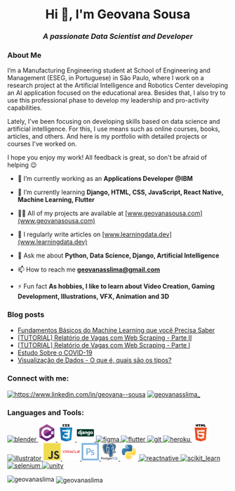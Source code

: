 <h1  align="center">Hi 👋, I'm Geovana Sousa</h1>
<h3 align="center"><i>A passionate Data Scientist and Developer</i></h3>

<h3> About Me </h3>

I’m a Manufacturing Engineering student at School of Engineering and Management (ESEG, in Portuguese) in São Paulo, where I work on a research project at the Artificial Intelligence and Robotics Center developing an AI application focused on the educational area. Besides that, I also try to use this professional phase to develop my leadership and pro-activity capabilities.

Lately, I've been focusing on developing skills based on data science and artificial intelligence. For this, I use means such as online courses, books, articles, and others. And here is my portfolio with detailed projects or courses I've worked on.

I hope you enjoy my work! All feedback is great, so don't be afraid of helping 😉

- 🔭 I’m currently working as an **Applications Developer @IBM**

- 🌱 I’m currently learning **Django, HTML, CSS, JavaScript, React Native, Machine Learning, Flutter**

- 👨‍💻 All of my projects are available at [www.geovanasousa.com](www.geovanasousa.com)

- 📝 I regularly write articles on [www.learningdata.dev](www.learningdata.dev)

- 💬 Ask me about **Python, Data Science, Django, Artificial Intelligence**

- 📫 How to reach me **geovanasslima@gmail.com**

- ⚡ Fun fact **As hobbies, I like to learn about Video Creation, Gaming Development, Illustrations, VFX, Animation and 3D**

### Blog posts
<!-- BLOG-POST-LIST:START -->
- [Fundamentos Básicos do Machine Learning que você Precisa Saber](https://www.learningdata.dev/post/fundamentos-basicos-do-machine-learning-que-voce-precisa-saber)
- [[TUTORIAL] Relatório de Vagas com Web Scraping - Parte II](https://www.learningdata.dev/post/tutorial-relatorio-de-vagas-com-web-scraping-parte-2)
- [[TUTORIAL] Relatório de Vagas com Web Scraping - Parte I](https://www.learningdata.dev/post/tutorial-relatorio-de-vagas-parte-1)
- [Estudo Sobre o COVID-19](https://www.learningdata.dev/post/estudo-sobre-o-covid19)
- [Visualização de Dados - O que é, quais são os tipos?](https://www.learningdata.dev/post/visualizacao-de-dados-o-que-e-quais-sao-os-tipos)
<!-- BLOG-POST-LIST:END -->

<h3 align="left">Connect with me:</h3>
<p align="left">
<a href="https://linkedin.com/in/https://www.linkedin.com/in/geovana--sousa" target="blank"><img align="center" src="https://raw.githubusercontent.com/rahuldkjain/github-profile-readme-generator/master/src/images/icons/Social/linked-in-alt.svg" alt="https://www.linkedin.com/in/geovana--sousa" height="30" width="40" /></a>
<a href="https://instagram.com/geovanasslima_" target="blank"><img align="center" src="https://raw.githubusercontent.com/rahuldkjain/github-profile-readme-generator/master/src/images/icons/Social/instagram.svg" alt="geovanasslima_" height="30" width="40" /></a>


<h3 align="left">Languages and Tools:</h3>
<p align="left"> <a href="https://www.blender.org/" target="_blank"> <img src="https://download.blender.org/branding/community/blender_community_badge_white.svg" alt="blender" width="40" height="40"/> </a> <a href="https://www.w3schools.com/cs/" target="_blank"> <img src="https://raw.githubusercontent.com/devicons/devicon/master/icons/csharp/csharp-original.svg" alt="csharp" width="40" height="40"/> </a> <a href="https://www.w3schools.com/css/" target="_blank"> <img src="https://raw.githubusercontent.com/devicons/devicon/master/icons/css3/css3-original-wordmark.svg" alt="css3" width="40" height="40"/> </a> <a href="https://www.djangoproject.com/" target="_blank"> <img src="https://raw.githubusercontent.com/devicons/devicon/master/icons/django/django-original.svg" alt="django" width="40" height="40"/> </a> <a href="https://www.figma.com/" target="_blank"> <img src="https://www.vectorlogo.zone/logos/figma/figma-icon.svg" alt="figma" width="40" height="40"/> </a> <a href="https://flutter.dev" target="_blank"> <img src="https://www.vectorlogo.zone/logos/flutterio/flutterio-icon.svg" alt="flutter" width="40" height="40"/> </a> <a href="https://git-scm.com/" target="_blank"> <img src="https://www.vectorlogo.zone/logos/git-scm/git-scm-icon.svg" alt="git" width="40" height="40"/> </a> <a href="https://heroku.com" target="_blank"> <img src="https://www.vectorlogo.zone/logos/heroku/heroku-icon.svg" alt="heroku" width="40" height="40"/> </a> <a href="https://www.w3.org/html/" target="_blank"> <img src="https://raw.githubusercontent.com/devicons/devicon/master/icons/html5/html5-original-wordmark.svg" alt="html5" width="40" height="40"/> </a> <a href="https://www.adobe.com/in/products/illustrator.html" target="_blank"> <img src="https://www.vectorlogo.zone/logos/adobe_illustrator/adobe_illustrator-icon.svg" alt="illustrator" width="40" height="40"/> </a> <a href="https://developer.mozilla.org/en-US/docs/Web/JavaScript" target="_blank"> <img src="https://raw.githubusercontent.com/devicons/devicon/master/icons/javascript/javascript-original.svg" alt="javascript" width="40" height="40"/> </a> <a href="https://www.oracle.com/" target="_blank"> <img src="https://raw.githubusercontent.com/devicons/devicon/master/icons/oracle/oracle-original.svg" alt="oracle" width="40" height="40"/> </a> <a href="https://www.photoshop.com/en" target="_blank"> <img src="https://raw.githubusercontent.com/devicons/devicon/master/icons/photoshop/photoshop-line.svg" alt="photoshop" width="40" height="40"/> </a> <a href="https://www.postgresql.org" target="_blank"> <img src="https://raw.githubusercontent.com/devicons/devicon/master/icons/postgresql/postgresql-original-wordmark.svg" alt="postgresql" width="40" height="40"/> </a> <a href="https://www.python.org" target="_blank"> <img src="https://raw.githubusercontent.com/devicons/devicon/master/icons/python/python-original.svg" alt="python" width="40" height="40"/> </a> <a href="https://reactnative.dev/" target="_blank"> <img src="https://reactnative.dev/img/header_logo.svg" alt="reactnative" width="40" height="40"/> </a> <a href="https://scikit-learn.org/" target="_blank"> <img src="https://upload.wikimedia.org/wikipedia/commons/0/05/Scikit_learn_logo_small.svg" alt="scikit_learn" width="40" height="40"/> </a> <a href="https://www.selenium.dev" target="_blank"> <img src="https://raw.githubusercontent.com/detain/svg-logos/780f25886640cef088af994181646db2f6b1a3f8/svg/selenium-logo.svg" alt="selenium" width="40" height="40"/> </a> <a href="https://unity.com/" target="_blank"> <img src="https://www.vectorlogo.zone/logos/unity3d/unity3d-icon.svg" alt="unity" width="40" height="40"/> </a> </p>

<p><img align="left" src="https://github-readme-stats.vercel.app/api/top-langs?username=geovanaslima&show_icons=true&locale=en&layout=compact" alt="geovanaslima" /></p>

<p>&nbsp;<img align="center" src="https://github-readme-stats.vercel.app/api?username=geovanaslima&show_icons=true&locale=en" alt="geovanaslima" width="418px" /></p>
<br />


